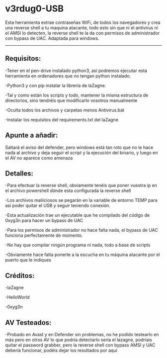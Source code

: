 # v3rdug0-USB
Esta herramienta extrae contraseñas WiFi, de todos los navegadores y crea una reverse shell a tu maquina atacante, todo esto sin que ni el antivirus ni el AMSI lo detecten, la reverse shell te la da con permisos de administrador con bypass de UAC. Adaptada para windows.

----
Requisitos:
----
-Tener en el pen-drive instalado python3, así podremos ejecutar esta herramienta en ordenadores que no tengan python instalado.

-Python3 y con pip instalar la librería de laZagne.

-Tal y como están los scripts y todo, mantener la misma estructura de directorios, sino tendréis que modificarlo vosotros manualmente

-Oculta todos los archivos y carpetas menos Antivirus.bat

-Instalar los requisitos del requirements.txt del laZagne

Apunte a añadir:
----
Saltará el aviso del defender, pero windows está tan roto que no le hace nada al archivo y deja seguir el script y la ejecución del binario, y luego en el AV no aparece como amenaza

Detalles:
----
-Para efectuar la reverse shell, obviamente tenéis que poner vuestra ip en el archivo powershell dónde esta configurada la reverse shell

-Los archivos maliiciosos se pegarán en la variable de entorno TEMP para así poder quitar el USB y seguir teniendo conexión.

-Esta actualización trae un ejecutable que he compilado del código de 0xyg3n para hacer un bypass de UAC

-Para los permisos de administrador no hace falta nada, el bypass de UAC funciona perfectamente de momento.

-No hay que compilar ningún programa ni nada, todo a base de scripts

-Obviamente hace falta ponerte a la escucha en tu máquina atacante por el puerto que le indiques

Créditos:
----
-laZagne

-HelloWorld

-0xyg3n

AV Testeados:
----
-Probado en Avast y en Defender sin problemas, no he podido testearlo en más pero en otros AV lo que podría detectarlo sería el lazagne, podríais quitar el password grabber, pero la reverse shell con bypass AMSI y UAC debería funcionar, podéis dejar los resultados por aquí


